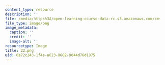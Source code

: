 ```yaml
---
content_type: resource
description: ''
file: /media/https%3A/open-learning-course-data-rc.s3.amazonaws.com/cms-631-data-storytelling-studio-climate-change-spring-2017/0a72c2431f4ea02386829044d76d1075_22.png
file_type: image/png
image_metadata:
  caption: ''
  credit: ''
  image-alt: ''
resourcetype: Image
title: 22.png
uid: 0a72c243-1f4e-a023-8682-9044d76d1075
---
```

